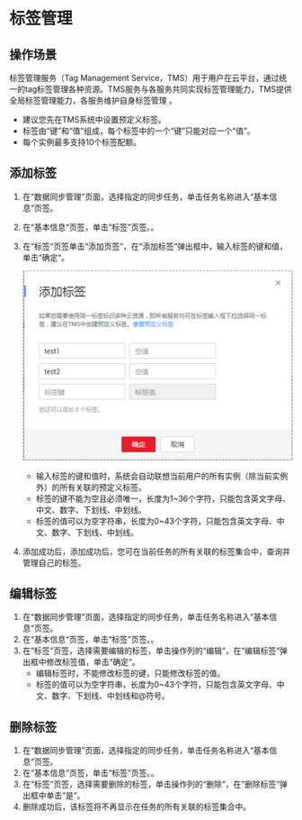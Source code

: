 # 标签管理<a name="drs_synchronization_tag"></a>

## 操作场景<a name="section546965513717"></a>

标签管理服务（Tag Management Service，TMS）用于用户在云平台，通过统一的tag标签管理各种资源。TMS服务与各服务共同实现标签管理能力，TMS提供全局标签管理能力，各服务维护自身标签管理 。

-   建议您先在TMS系统中设置预定义标签。
-   标签由“键”和“值”组成，每个标签中的一个“键”只能对应一个“值”。
-   每个实例最多支持10个标签配额。

## 添加标签<a name="section1895751541018"></a>

1.  在“数据同步管理”页面，选择指定的同步任务，单击任务名称进入“基本信息“页签。
2.  在“基本信息“页签，单击“标签”页签。。
3.  在“标签“页签单击“添加页签“，在“添加标签“弹出框中，输入标签的键和值，单击“确定“。

    ![](figures/添加标签-zh.png)

    -   输入标签的键和值时，系统会自动联想当前用户的所有实例（除当前实例外）的所有关联的预定义标签。
    -   标签的键不能为空且必须唯一，长度为1\~36个字符，只能包含英文字母、中文、数字、下划线、中划线。
    -   标签的值可以为空字符串，长度为0\~43个字符，只能包含英文字母、中文、数字、下划线、中划线。

4.  添加成功后，添加成功后，您可在当前任务的所有关联的标签集合中，查询并管理自己的标签。

## 编辑标签<a name="section16959151514100"></a>

1.  在“数据同步管理”页面，选择指定的同步任务，单击任务名称进入“基本信息“页签。
2.  在“基本信息“页签，单击“标签”页签。。
3.  在“标签“页签，选择需要编辑的标签，单击操作列的“编辑“，在“编辑标签“弹出框中修改标签值，单击“确定“。
    -   编辑标签时，不能修改标签的键，只能修改标签的值。
    -   标签的值可以为空字符串，长度为0\~43个字符，只能包含英文字母、中文、数字、下划线、中划线和@符号。


## 删除标签<a name="section189601515141014"></a>

1.  在“数据同步管理”页面，选择指定的同步任务，单击任务名称进入“基本信息“页签。
2.  在“基本信息“页签，单击“标签”页签。。
3.  在“标签“页签，选择需要删除的标签，单击操作列的“删除“，在“删除标签“弹出框中单击“是“。
4.  删除成功后，该标签将不再显示在任务的所有关联的标签集合中。

